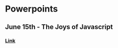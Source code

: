 # Powerpoints

## June 15th - The Joys of Javascript
### [Link](https://docs.google.com/presentation/d/1JzAjVyvgZv6o69TQfkGXTzBruBAjehPvZy5s0EHrq2s/edit#slide=id.g5533a6018a_0_9)
